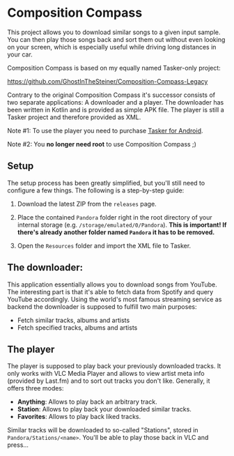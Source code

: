 # Composition Compass

This project allows you to download similar songs to a given input sample. You can then play those songs back and sort them out without even looking on your screen, which is especially useful while driving long distances in your car.

Composition Compass is based on my equally named Tasker-only project:

https://github.com/GhostInTheSteiner/Composition-Compass-Legacy

Contrary to the original Composition Compass it's successor consists of two separate applications: A downloader and a player. The downloader has been written in Kotlin and is provided as simple APK file. The player is still a Tasker project and therefore provided as XML.

Note #1: To use the player you need to purchase [Tasker for Android](https://play.google.com/store/apps/details?id=net.dinglisch.android.taskerm).

Note #2: You **no longer need root** to use Composition Compass ;)

## Setup

The setup process has been greatly simplified, but you'll still need to configure a few things. The following is a step-by-step guide:

1. Download the latest ZIP from the `releases` page.

2. Place the contained `Pandora` folder right in the root directory of your internal storage (e.g. `/storage/emulated/0/Pandora`). **This is important! If there's already another folder named `Pandora` it has to be removed.**

3. Open the `Resources` folder and import the XML file to Tasker. 



## The downloader:

This application essentially allows you to download songs from YouTube. The interesting part is that it's able to fetch data from Spotify and query YouTube accordingly. Using the world's most famous streaming service as backend the downloader is supposed to fulfill two main purposes:

- Fetch similar tracks, albums and artists
- Fetch specified tracks, albums and artists

## The player
The player is supposed to play back your previously downloaded tracks. It only works with VLC Media Player and allows to view artist meta info (provided by Last.fm) and to sort out tracks you don't like. Generally, it offers three modes:
- **Anything**: Allows to play back an arbitrary track.
- **Station**: Allows to play back your downloaded similar tracks.
- **Favorites**: Allows to play back liked tracks.

Similar tracks will be downloaded to so-called "Stations", stored in `Pandora/Stations/<name>`. You'll be able to play those back in VLC and press...


